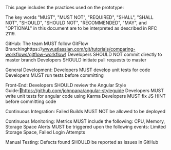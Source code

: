 This page includes the practices used on the prototype:

The key words "MUST", "MUST NOT", "REQUIRED", "SHALL", "SHALL NOT", "SHOULD", "SHOULD NOT", "RECOMMENDED", "MAY", and "OPTIONAL" in this document are to be interpreted as described in RFC 2119.

GitHub:
The team MUST follow GitFlow Branchinghttps://www.atlassian.com/git/tutorials/comparing-workflows/gitflow-workflow)
Developers SHOULD NOT commit directly to master branch
Developers SHOULD initiate pull requests to master

General Development:
Developers MUST develop unit tests for code
Developers MUST run tests before committing

Front-End:
Developers SHOULD review the Angular Style Guide:https://github.com/johnpapa/angular-styleguide
Developers MUST write unit tests for angular code using Karma
Developers MUST fix JS HINT before committing code

Continuous Integration:
Failed Builds MUST NOT be allowed to be deployed

Continuous Monitoring:
Metrics MUST include the following: CPU, Memory, Storage Space
Alerts MUST be triggered upon the following events: Limited Storage Space, Failed Login Attempts

Manual Testing:
Defects found SHOULD be reported as issues in GitHub

